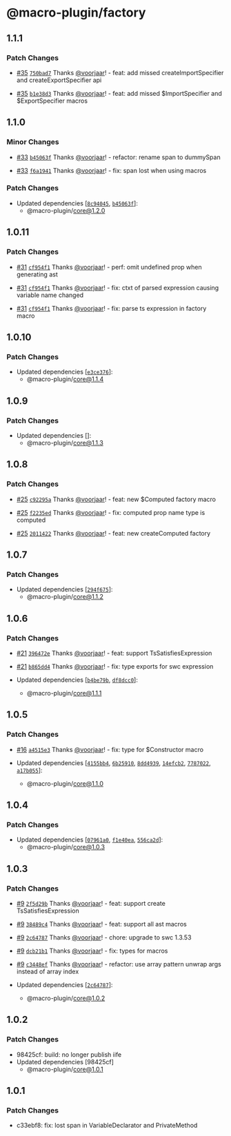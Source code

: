 # @macro-plugin/factory

## 1.1.1

### Patch Changes

- [#35](https://github.com/macro-plugin/macros/pull/35) [`750bad7`](https://github.com/macro-plugin/macros/commit/750bad763a91002e90adcf380d23736cfafd9f8f) Thanks [@voorjaar](https://github.com/voorjaar)! - feat: add missed createImportSpecifier and createExportSpecifier api

- [#35](https://github.com/macro-plugin/macros/pull/35) [`b1e38d3`](https://github.com/macro-plugin/macros/commit/b1e38d3410089f5f2fd3caf913b4358aece08eaa) Thanks [@voorjaar](https://github.com/voorjaar)! - feat: add missed $ImportSpecifier and $ExportSpecifier macros

## 1.1.0

### Minor Changes

- [#33](https://github.com/macro-plugin/macros/pull/33) [`b45063f`](https://github.com/macro-plugin/macros/commit/b45063ff784e513380f43bf8425c4f72eaa5c0b4) Thanks [@voorjaar](https://github.com/voorjaar)! - refactor: rename span to dummySpan

- [#33](https://github.com/macro-plugin/macros/pull/33) [`f6a1941`](https://github.com/macro-plugin/macros/commit/f6a1941317291133a4d11e72690186c26c0b4fa0) Thanks [@voorjaar](https://github.com/voorjaar)! - fix: span lost when using macros

### Patch Changes

- Updated dependencies [[`8c94045`](https://github.com/macro-plugin/macros/commit/8c9404545d207b708ed433328bd383488a3ed0d4), [`b45063f`](https://github.com/macro-plugin/macros/commit/b45063ff784e513380f43bf8425c4f72eaa5c0b4)]:
  - @macro-plugin/core@1.2.0

## 1.0.11

### Patch Changes

- [#31](https://github.com/macro-plugin/macros/pull/31) [`cf954f1`](https://github.com/macro-plugin/macros/commit/cf954f176cec1acb2e23a3e0786d76c77d06d635) Thanks [@voorjaar](https://github.com/voorjaar)! - perf: omit undefined prop when generating ast

- [#31](https://github.com/macro-plugin/macros/pull/31) [`cf954f1`](https://github.com/macro-plugin/macros/commit/cf954f176cec1acb2e23a3e0786d76c77d06d635) Thanks [@voorjaar](https://github.com/voorjaar)! - fix: ctxt of parsed expression causing variable name changed

- [#31](https://github.com/macro-plugin/macros/pull/31) [`cf954f1`](https://github.com/macro-plugin/macros/commit/cf954f176cec1acb2e23a3e0786d76c77d06d635) Thanks [@voorjaar](https://github.com/voorjaar)! - fix: parse ts expression in factory macro

## 1.0.10

### Patch Changes

- Updated dependencies [[`e3ce376`](https://github.com/macro-plugin/macros/commit/e3ce37696e0a21bdddb56804f7dbcfa904f5fd35)]:
  - @macro-plugin/core@1.1.4

## 1.0.9

### Patch Changes

- Updated dependencies []:
  - @macro-plugin/core@1.1.3

## 1.0.8

### Patch Changes

- [#25](https://github.com/macro-plugin/macros/pull/25) [`c92295a`](https://github.com/macro-plugin/macros/commit/c92295a35d8d607df9965954bab3d510bff0d63d) Thanks [@voorjaar](https://github.com/voorjaar)! - feat: new $Computed factory macro

- [#25](https://github.com/macro-plugin/macros/pull/25) [`f2235ed`](https://github.com/macro-plugin/macros/commit/f2235ede72a783c33faaa0c3cf56d3a7ce2c8bc9) Thanks [@voorjaar](https://github.com/voorjaar)! - fix: computed prop name type is computed

- [#25](https://github.com/macro-plugin/macros/pull/25) [`2011422`](https://github.com/macro-plugin/macros/commit/2011422e79e9d941d6991e7177d75c186e658626) Thanks [@voorjaar](https://github.com/voorjaar)! - feat: new createComputed factory

## 1.0.7

### Patch Changes

- Updated dependencies [[`294f675`](https://github.com/macro-plugin/macros/commit/294f67574c5ff168bdeb0a499ea4ab2fd57579cf)]:
  - @macro-plugin/core@1.1.2

## 1.0.6

### Patch Changes

- [#21](https://github.com/macro-plugin/macros/pull/21) [`396472e`](https://github.com/macro-plugin/macros/commit/396472edb4520b33044e9f628807af01e2e5aa35) Thanks [@voorjaar](https://github.com/voorjaar)! - feat: support TsSatisfiesExpression

- [#21](https://github.com/macro-plugin/macros/pull/21) [`b865dd4`](https://github.com/macro-plugin/macros/commit/b865dd493a38c60c9e8f102f7a2373a4bd44b4aa) Thanks [@voorjaar](https://github.com/voorjaar)! - fix: type exports for swc expression

- Updated dependencies [[`b4be79b`](https://github.com/macro-plugin/macros/commit/b4be79be09e8790b95c6a2e9b07dde4ba3822f39), [`df8dcc0`](https://github.com/macro-plugin/macros/commit/df8dcc0ab7f3e09f1157c5c2a7cda4a7f5367991)]:
  - @macro-plugin/core@1.1.1

## 1.0.5

### Patch Changes

- [#16](https://github.com/macro-plugin/macros/pull/16) [`a4515e3`](https://github.com/macro-plugin/macros/commit/a4515e3f5b0a645cdf233a20b0982ba244710d19) Thanks [@voorjaar](https://github.com/voorjaar)! - fix: type for $Constructor macro

- Updated dependencies [[`4155bb4`](https://github.com/macro-plugin/macros/commit/4155bb4de7968a83e62203411bceae6b0602637f), [`6b25910`](https://github.com/macro-plugin/macros/commit/6b25910567e910b7c71c79646f8569a2f3927be6), [`8dd4939`](https://github.com/macro-plugin/macros/commit/8dd493997931d8d91a82ffb1785927d425c17c61), [`14efcb2`](https://github.com/macro-plugin/macros/commit/14efcb2c6461ab3f5d78e0599ec74b422085ce1d), [`7787022`](https://github.com/macro-plugin/macros/commit/7787022f657b7a79cb18a1e8ba947ae2eaeb682e), [`a17b055`](https://github.com/macro-plugin/macros/commit/a17b055d356c285b394add56192c80077ebde2c2)]:
  - @macro-plugin/core@1.1.0

## 1.0.4

### Patch Changes

- Updated dependencies [[`07961a0`](https://github.com/macro-plugin/macros/commit/07961a03b6e82080a2b8c8ab2626c187c34f912e), [`f1e40ea`](https://github.com/macro-plugin/macros/commit/f1e40ead32636d4f2d43c442e70cc208e2d43b28), [`556ca2d`](https://github.com/macro-plugin/macros/commit/556ca2d9addaf36ac84da8c8ea7b5bc465e174b7)]:
  - @macro-plugin/core@1.0.3

## 1.0.3

### Patch Changes

- [#9](https://github.com/macro-plugin/macros/pull/9) [`2f5d29b`](https://github.com/macro-plugin/macros/commit/2f5d29be94a150697a333e326a7a29437dd9ed90) Thanks [@voorjaar](https://github.com/voorjaar)! - feat: support create TsSatisfiesExpression

- [#9](https://github.com/macro-plugin/macros/pull/9) [`38489c4`](https://github.com/macro-plugin/macros/commit/38489c46503b47a87f8e401900f03a61a2e97347) Thanks [@voorjaar](https://github.com/voorjaar)! - feat: support all ast macros

- [#9](https://github.com/macro-plugin/macros/pull/9) [`2c64787`](https://github.com/macro-plugin/macros/commit/2c647875182c5fc6ca41c9e72587a08307ba90ec) Thanks [@voorjaar](https://github.com/voorjaar)! - chore: upgrade to swc 1.3.53

- [#9](https://github.com/macro-plugin/macros/pull/9) [`dcb21b1`](https://github.com/macro-plugin/macros/commit/dcb21b18c39dbf909a7336712d02e770f6c5f6c6) Thanks [@voorjaar](https://github.com/voorjaar)! - fix: types for macros

- [#9](https://github.com/macro-plugin/macros/pull/9) [`c3448ef`](https://github.com/macro-plugin/macros/commit/c3448efa7ddcfdd0b50eb9606ccc2b2f99adea28) Thanks [@voorjaar](https://github.com/voorjaar)! - refactor: use array pattern unwrap args instead of array index

- Updated dependencies [[`2c64787`](https://github.com/macro-plugin/macros/commit/2c647875182c5fc6ca41c9e72587a08307ba90ec)]:
  - @macro-plugin/core@1.0.2

## 1.0.2

### Patch Changes

- 98425cf: build: no longer publish iife
- Updated dependencies [98425cf]
  - @macro-plugin/core@1.0.1

## 1.0.1

### Patch Changes

- c33ebf8: fix: lost span in VariableDeclarator and PrivateMethod
